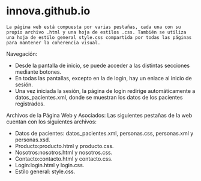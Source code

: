 # innova.github.io
	
	La página web está compuesta por varias pestañas, cada una con su propio archivo .html y una hoja de estilos .css. También se utiliza una hoja de estilo general style.css compartida por todas las páginas para mantener la coherencia visual.

Navegación:

- Desde la pantalla de inicio, se puede acceder a las distintas secciones mediante botones.
- En todas las pantallas, excepto en la de login, hay un enlace al inicio de sesión.
- Una vez iniciada la sesión, la página de login redirige automáticamente a datos_pacientes.xml, donde se muestran los datos de los pacientes registrados.

Archivos de la Página Web y Asociados:
Las siguientes pestañas de la web cuentan con los siguientes archivos:
- Datos de pacientes: datos_pacientes.xml, personas.css, personas.xml y personas.xsd.
- Producto:producto.html y producto.css.
- Nosotros:nosotros.html y nosotros.css.
- Contacto:contacto.html y contacto.css.
- Login:login.html y login.css.
- Estilo general: style.css.

